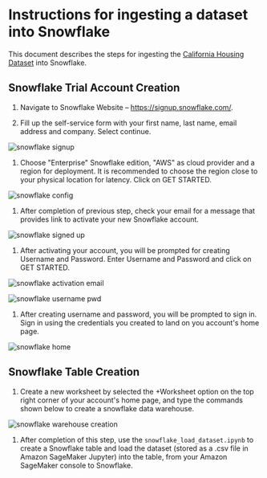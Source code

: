 # Instructions for ingesting a dataset into Snowflake

This document describes the steps for ingesting the [California Housing Dataset](https://inria.github.io/scikit-learn-mooc/python_scripts/datasets_california_housing.html) into Snowflake.

## Snowflake Trial Account Creation

1. Navigate to Snowflake Website – https://signup.snowflake.com/.

2. Fill up the self-service form with your first name, last name, email address and company. Select continue.

![snowflake signup](img/snowflake-signup-form.png)

1. Choose "Enterprise" Snowflake edition, "AWS" as cloud provider and a region for deployment. It is recommended to choose the region close to your physical location for latency. Click on GET STARTED.

![snowflake config](img/snowflake-config.png)

1. After completion of previous step, check your email for a message that provides link to activate your new Snowflake account.

![snowflake signed up](img/snowflake-signed-up.png)

1. After activating your account, you will be prompted for creating Username and Password. Enter Username and Password and click on GET STARTED.

![snowflake activation email](img/snowflake-activ-email.png)

![snowflake username pwd](img/snowflake-username-pwd.png)

1. After creating username and password, you will be prompted to sign in. Sign in using the credentials you created to land on you account's home page.

![snowflake home](img/snowflake-homepage.png)

## Snowflake Table Creation

1. Create a new worksheet by selected the +Worksheet option on the top right corner of your account's home page, and type the commands shown below to create a snowflake data warehouse.

![snowflake warehouse creation](img/snowflake-warehouse.png)

1. After completion of this step, use the `snowflake_load_dataset.ipynb` to create a Snowflake table and load the dataset (stored as a .csv file in Amazon SageMaker Jupyter) into the table, from your Amazon SageMaker console to Snowflake.

